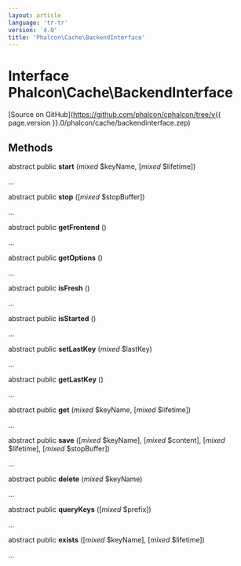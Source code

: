 ```yaml
---
layout: article
language: 'tr-tr'
version: '4.0'
title: 'Phalcon\Cache\BackendInterface'
---
```

# Interface **Phalcon\Cache\BackendInterface**

[Source on GitHub](https://github.com/phalcon/cphalcon/tree/v{{ page.version }}.0/phalcon/cache/backendinterface.zep)

## Methods

abstract public **start** (*mixed* $keyName, [*mixed* $lifetime])

...

abstract public **stop** ([*mixed* $stopBuffer])

...

abstract public **getFrontend** ()

...

abstract public **getOptions** ()

...

abstract public **isFresh** ()

...

abstract public **isStarted** ()

...

abstract public **setLastKey** (*mixed* $lastKey)

...

abstract public **getLastKey** ()

...

abstract public **get** (*mixed* $keyName, [*mixed* $lifetime])

...

abstract public **save** ([*mixed* $keyName], [*mixed* $content], [*mixed* $lifetime], [*mixed* $stopBuffer])

...

abstract public **delete** (*mixed* $keyName)

...

abstract public **queryKeys** ([*mixed* $prefix])

...

abstract public **exists** ([*mixed* $keyName], [*mixed* $lifetime])

...
